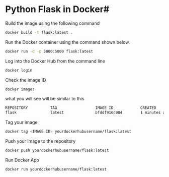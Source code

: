 # Python Flask in Docker#

Build the image using the following command

```bash
docker build -t flask:latest .
```

Run the Docker container using the command shown below.

```bash
docker run -d -p 5000:5000 flask:latest 
```

Log into the Docker Hub from the command line
```bash
docker login
```

Check the image ID
```bash
docker images
```
what you will see will be similar to this
```bash
REPOSITORY          TAG                 IMAGE ID            CREATED             SIZE
flask               latest              bfddf916c984        1 minutes ago      110MB
```

Tag your image
```bash
docker tag <IMAGE ID> yourdockerhubusername/flask:latest
```
Push your image to the repository
```bash
docker push yourdockerhubusername/flask:latest
```
Run Docker App
```bash
docker run yourdockerhubusername/flask:latest
```
